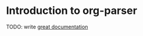 # Introduction to org-parser

TODO: write [great documentation](http://jacobian.org/writing/what-to-write/)
